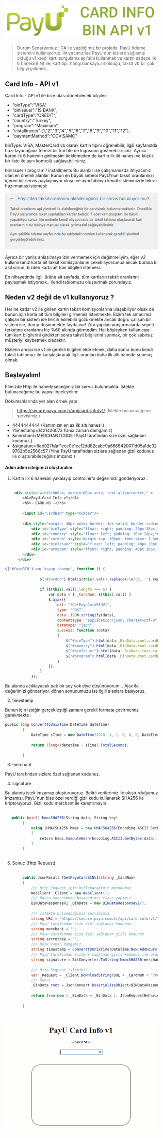 # <img src="https://raw.githubusercontent.com/hknklic/PayUCardInfo/master/README/card_info_payu.png">
> Durum Senaryomuz : C# ile yazdığımız bir projede, PayU ödeme sistemini kullanıyoruz. İhtiyacımız ise PayU'nun bizlere sağlamış olduğu v1 kredi kartı sorgulama api'sini kullanmak ve kartın sadece ilk 6 hanesi(BIN) ile; kart tipi, hangi bankaya ait olduğu, taksit vb bir çok bilgiyi çekmek.  
## Card Info - API v1
Card Info - API v1 ile bize olası dönebilecek bilgiler:

- "binType":"VISA"
- "binIssuer":"IS BANK", 
- "cardType":"CREDIT",
- "country":"Turkey",
- "program":"Maximum",
- "installments":[1,"2","3","4","5","6","7","8","9","10","11","12"],
- "paymentMethod":"CCVISAMC"
<p>binType: VISA, MasterCard vb olarak kartın tipini öğrenebilir, ilgili sayfanızda hazırlayacağınız temsili bir kart ile de logosunu gösterebilirsiniz. Ayrıca kartın ilk 6 hanenin girilmesini beklemeden de kartın ilk iki hanesi ve küçük bir liste ile aynı kontrolü sağlayabilirsiniz.</p>
<p>binIssuer / program / installments Bu alanlar ise çalışmamızda ihtiyacımız olan en önemli alanlar. Bunun en büyük sebebi PayU'nun taksit oranlarınızı içeren bir servis paylaşmıyor oluşu ve aynı tabloyu kendi sisteminizde tekrar hazırmanızı istemesi:</p>
<p align="center"><img src="https://raw.githubusercontent.com/hknklic/PayUCardInfo/master/README/payu_taksit.PNG"><p>            
<p>Ayrıca bir yanlış anlaşılmaya izin vermemek için değinmeliyim, eğer v2 kullanırsanız karta ait taksit komisyonlarını çekebiliyorsunuz ancak burada ki asıl sorun, bizden karta ait tüm bilgileri istemesi.</p>
<p>En nihayetinde ilgili ürüne ait sayfada, tüm kartların taksit oranlarını paylaşmak istiyorsak.. Kendi tablomuzu oluşturmak zorundayız.</p>

## Neden v2 değil de v1 kullanıyoruz ?

<p>Her ne kadar v2 ile girilen kartın taksit komisyonlarına ulaşabiliyor olsak da bunun için karta ait tüm bilgileri girmemiz istenmekte. Bizim tek amacımız çalışan bir sistem ise tercih edilebilir gözükmekte ancak doğru çalışan bir sistem ise, durup düşünmekte fayda var! Zira yapılan araştırmalarda sepeti terketme oranlarını hiç %60 altında görmedim. Hal böyleyken kullanıcıya tüm kart bilgilerini girdikten sonra taksit bilgilerini sunmak, bir çok sabırsız müşteriyi kaybetmek olacaktır.<p>
<p>Bizlerin amacı ise v1 ile gerekli bilgileri elde etmek, daha sonra bunu kendi taksit tablomuz ile karşılaştırarak ilgili oranları daha ilk altı hanede sunmuş olmak.</p>

## Başlayalım!

Elimizde Http ile haberleşeceğimiz bir servis bulunmakta. İstekte bulunacağımız bu yapıyı inceleyelim:
<p>Dökümanlarında yer alan örnek yapı</p>

> https://secure.payu.com.tr/api/card-info/v1/ (İstekte bulunacağımız servisimiz.)
- 4444444444 (Kartımızın en az ilk altı hanesi.)
- ?timestamp=1421426073 (Unix zaman damgamız)
- &merchant=MERCHANTCODE (PayU tarafından size özel sağlanan kodunuz.)
- &signature=8ab027fdaf1eee0e1ecf2dd82cabc9a6668420011d05a1de329782b5b2566c57 (Yine PayU tarafından sizlere sağlanan gizli kodunuz ile oluşturabileceğiniz imzanız.)

#### Adım adım isteğimizi oluşturalım.

1. Kartın ilk 6 hanesini yakalayıp controller'a değerimizi gönderiyoruz :

```html

    <div style="width:600px; margin:60px auto; text-align:center;" >
        <h1>PayU Card Info v1</h1>
        <h5>- CARD NO -</h5>
        
        <input id="CardBIN" type="number"/>
        
        <div style="margin: 40px auto; border: 1px solid; border-radius: 36px; height: 245px; width: 400px; font-size: 1.3em;">
            <div id="binType" style="float: right; padding: 20px 28px;"></div>
            <div id="country" style="float: left; padding: 20px 28px;"></div>
            <div id="cardno" style="margin-top: 100px; font-size: 1.6em;"></div>
            <div id="binIssuer" style="float: left; padding: 48px 20px;"></div>
            <div id="program" style="float: right; padding: 48px 20px;"></div>
        </div>
      </div>

```
```javascript
$('#CardBIN').on('keyup change', function () {

                $("#cardno").html($(this).val().replace(/\W/gi, '').replace(/(.{4})/g, '$1 '))
                
                if ($(this).val().length === 6) {
                    var data = { _CardNum: $(this).val() }
                    $.ajax({
                        url: "fGetPayuCardBINV1",
                        type: "POST",
                        data: JSON.stringify(data),
                        contentType: "application/json; charset=utf-8",
                        datatype: "json",
                        success: function (data)
                        {
                            $("#binType").html(data._BinData.root.cardBinInfo.binType);
                            $("#country").html(data._BinData.root.cardBinInfo.country);
                            $("#binIssuer").html(data._BinData.root.cardBinInfo.binIssuer);
                            $("#program").html(data._BinData.root.cardBinInfo.program);
                        }
                    });
                }
            });
```
Bu alanda açıklayacak pek bir şey yok diye düşünüyorum... Ajax ile değerimizi gönderiyor, dönen sonucumuzu ise ilgili alanlara basıyoruz.

2. timestamp

Bunun için isteğin gerçekleştiği zamanı gerekli formata çevirmemiz gerekmekte :

```c#
public long ConvertToUnixTime(DateTime datetime)
        {
            DateTime sTime = new DateTime(1970, 1, 1, 0, 0, 0, DateTimeKind.Utc);

            return (long)(datetime - sTime).TotalSeconds;

        }
```

3. merchant

PayU tarafından sizlere özel sağlanan kodunuz.

4. signature

Bu alanda istek imzamızı oluşturuyoruz. Belirli verilerimiz ile oluşturduğumuz imzamızı, PayU'nun bize özel verdiği gizli kodu kullanarak SHA256 ile kriptoluyoruz. Gizli kodu merchant ile karıştırmayın.

```c#

   public byte[] hmacSHA256(String data, String key)
        {
            using (HMACSHA256 hmac = new HMACSHA256(Encoding.ASCII.GetBytes(key)))
            {
                return hmac.ComputeHash(Encoding.ASCII.GetBytes(data));
            }
        }
      
```

5. Sonuç (Http Request)


```c#

        public JsonResult fGetPayuCardBINV1(string _CardNum)
        {
            /// Http Request için kullanacağımız metodumuz.
            WebClient _Client = new WebClient();
            /// Dönen sonucumuzu basacağımız class yapımız.
            BINDataResponseV1 _BinData = new BINDataResponseV1();

            /// İstekte bulunacağımız servisimiz
            string URL = "https://secure.payu.com.tr/api/card-info/v1/";
            /// PayU tarafından size özel sağlanan kodunuz.
            string merchant = "";
            /// PayU tarafından size özel sağlanan gizli kodunuz.
            string secretkey = "";
            /// Unix zaman damgamız
            string timestamp = ConvertToUnixTime(DateTime.Now.AddHours(-3)).ToString();
            /// PayU tarafından sizlere sağlanan gizli kodunuz ile oluşturacağınız imzanız.
            string signature = BitConverter.ToString(hmacSHA256(merchant + timestamp, secretkey)).Replace("-", "").ToLower();

            /// Http Request işleminiz.
            var _Request = _Client.DownloadString(URL + _CardNum + "?merchant=" + merchant + "&timestamp=" + timestamp + "&signature=" + signature);
            /// Sonuç
            _BinData.root = JsonConvert.DeserializeObject<BINDataResponseV1.ROOT>(_Request);

            return Json(new { _BinData = _BinData }, JsonRequestBehavior.AllowGet);

        }
      
```

<p align="center"><img src="https://raw.githubusercontent.com/hknklic/PayUCardInfo/master/README/fin.gif"><p>

